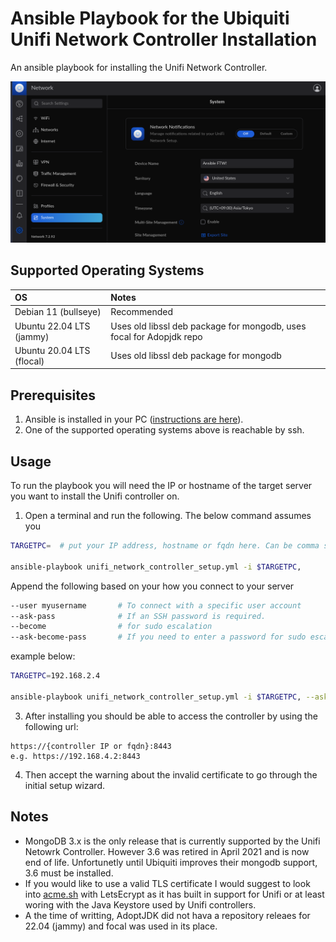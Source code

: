 # Ansible Playbook for the Ubiquiti Unifi Network Controller Installation

An ansible playbook for installing the Unifi Network Controller.

![Unifi Network Controller Dashboard](img/unifi-dashboard.png)
## Supported Operating Systems

| OS | Notes
| :-- |  :-- |
| Debian 11 (bullseye) |  Recommended
| Ubuntu 22.04 LTS (jammy) |  Uses old libssl deb package for mongodb, uses focal for Adopjdk repo
| Ubuntu 20.04 LTS (flocal) | Uses old libssl deb package for mongodb

## Prerequisites

1. Ansible is installed in your PC ([instructions are here](https://docs.ansible.com/ansible/latest/installation_guide/intro_installation.html#installing-and-upgrading-ansible)).
2. One of the supported operating systems above is reachable by ssh.

## Usage

To run the playbook you will need the IP or hostname of the target server you want to install the Unifi controller on.

1. Open a terminal and run the following. The below command assumes you
````bash
TARGETPC=  # put your IP address, hostname or fqdn here. Can be comma seperated for multiple servers

ansible-playbook unifi_network_controller_setup.yml -i $TARGETPC,
````
Append the following based on your how you connect to your server
````bash
--user myusername       # To connect with a specific user account
--ask-pass              # If an SSH password is required.
--become                # for sudo escalation
--ask-become-pass       # If you need to enter a password for sudo escalation.
````
example below:
````bash
TARGETPC=192.168.2.4

ansible-playbook unifi_network_controller_setup.yml -i $TARGETPC, --ask-pass --become --ask-become-pass --user larry
````
3. After installing you should be able to access the controller by using the following url:
````
https://{controller IP or fqdn}:8443
e.g. https://192.168.4.2:8443
````
4. Then accept the warning about the invalid certificate to go through the initial setup wizard.

## Notes
- MongoDB 3.x is the only release that is currently supported by the Unifi Netowrk Controller. However 3.6 was retired in April 2021 and is now end of life. Unfortunetly until Ubiquiti improves their mongodb support, 3.6 must be installed.
- If you would like to use a valid TLS certificate I would suggest to look into [acme.sh](https://github.com/acmesh-official/acme.sh/wiki/deployhooks#23-deploy-the-cert-on-a-unifi-controller-or-cloud-key) with LetsEcrypt as it has built in support for Unifi or at least woring with the Java Keystore used by Unifi controllers.
- A the time of writting, AdoptJDK did not hava a repository releaes for 22.04 (jammy) and focal was used in its place.